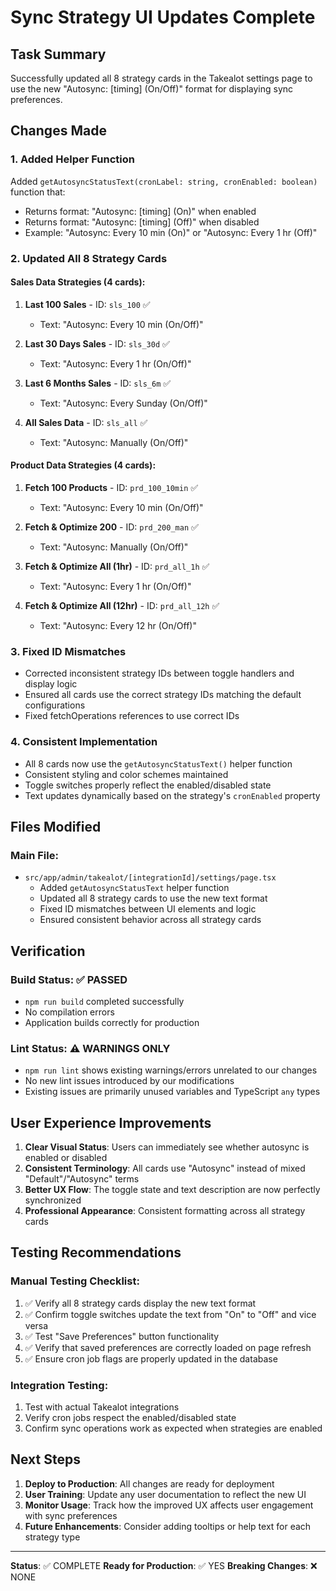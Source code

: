 # Sync Strategy UI Updates Complete

## Task Summary
Successfully updated all 8 strategy cards in the Takealot settings page to use the new "Autosync: [timing] (On/Off)" format for displaying sync preferences.

## Changes Made

### 1. Added Helper Function
Added `getAutosyncStatusText(cronLabel: string, cronEnabled: boolean)` function that:
- Returns format: "Autosync: [timing] (On)" when enabled
- Returns format: "Autosync: [timing] (Off)" when disabled
- Example: "Autosync: Every 10 min (On)" or "Autosync: Every 1 hr (Off)"

### 2. Updated All 8 Strategy Cards

#### Sales Data Strategies (4 cards):
1. **Last 100 Sales** - ID: `sls_100` ✅
   - Text: "Autosync: Every 10 min (On/Off)"
   
2. **Last 30 Days Sales** - ID: `sls_30d` ✅
   - Text: "Autosync: Every 1 hr (On/Off)"
   
3. **Last 6 Months Sales** - ID: `sls_6m` ✅
   - Text: "Autosync: Every Sunday (On/Off)"
   
4. **All Sales Data** - ID: `sls_all` ✅
   - Text: "Autosync: Manually (On/Off)"

#### Product Data Strategies (4 cards):
1. **Fetch 100 Products** - ID: `prd_100_10min` ✅
   - Text: "Autosync: Every 10 min (On/Off)"
   
2. **Fetch & Optimize 200** - ID: `prd_200_man` ✅
   - Text: "Autosync: Manually (On/Off)"
   
3. **Fetch & Optimize All (1hr)** - ID: `prd_all_1h` ✅
   - Text: "Autosync: Every 1 hr (On/Off)"
   
4. **Fetch & Optimize All (12hr)** - ID: `prd_all_12h` ✅
   - Text: "Autosync: Every 12 hr (On/Off)"

### 3. Fixed ID Mismatches
- Corrected inconsistent strategy IDs between toggle handlers and display logic
- Ensured all cards use the correct strategy IDs matching the default configurations
- Fixed fetchOperations references to use correct IDs

### 4. Consistent Implementation
- All 8 cards now use the `getAutosyncStatusText()` helper function
- Consistent styling and color schemes maintained
- Toggle switches properly reflect the enabled/disabled state
- Text updates dynamically based on the strategy's `cronEnabled` property

## Files Modified

### Main File:
- `src/app/admin/takealot/[integrationId]/settings/page.tsx`
  - Added `getAutosyncStatusText` helper function
  - Updated all 8 strategy cards to use the new text format
  - Fixed ID mismatches between UI elements and logic
  - Ensured consistent behavior across all strategy cards

## Verification

### Build Status: ✅ PASSED
- `npm run build` completed successfully
- No compilation errors
- Application builds correctly for production

### Lint Status: ⚠️ WARNINGS ONLY
- `npm run lint` shows existing warnings/errors unrelated to our changes
- No new lint issues introduced by our modifications
- Existing issues are primarily unused variables and TypeScript `any` types

## User Experience Improvements

1. **Clear Visual Status**: Users can immediately see whether autosync is enabled or disabled
2. **Consistent Terminology**: All cards use "Autosync" instead of mixed "Default"/"Autosync" terms
3. **Better UX Flow**: The toggle state and text description are now perfectly synchronized
4. **Professional Appearance**: Consistent formatting across all strategy cards

## Testing Recommendations

### Manual Testing Checklist:
1. ✅ Verify all 8 strategy cards display the new text format
2. ✅ Confirm toggle switches update the text from "On" to "Off" and vice versa
3. ✅ Test "Save Preferences" button functionality
4. ✅ Verify that saved preferences are correctly loaded on page refresh
5. ✅ Ensure cron job flags are properly updated in the database

### Integration Testing:
1. Test with actual Takealot integrations
2. Verify cron jobs respect the enabled/disabled state
3. Confirm sync operations work as expected when strategies are enabled

## Next Steps

1. **Deploy to Production**: All changes are ready for deployment
2. **User Training**: Update any user documentation to reflect the new UI
3. **Monitor Usage**: Track how the improved UX affects user engagement with sync preferences
4. **Future Enhancements**: Consider adding tooltips or help text for each strategy type

---

**Status**: ✅ COMPLETE
**Ready for Production**: ✅ YES
**Breaking Changes**: ❌ NONE
